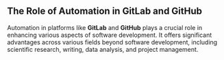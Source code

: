 ## The Role of Automation in <i class="fab fa-gitlab"></i> **GitLab** and <i class="fab fa-github"></i> **GitHub**

Automation in platforms like **GitLab** and **GitHub** plays a crucial role in enhancing various aspects of software development.
It offers significant advantages across various fields beyond software development, including scientific research, writing, data analysis, and project management.
